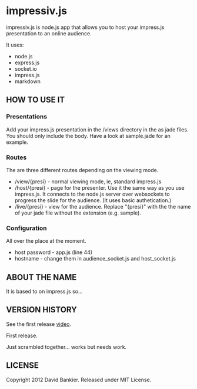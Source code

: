 impressiv.js
============

impressiv.js is node.js app that allows you to host your impress.js
presentation to an online audience.

It uses:

* node.js
* express.js
* socket.io
* impress.js
* markdown


HOW TO USE IT
---------------
### Presentations
Add your impress.js presentation in the /views directory in the as jade files. You should only include the body. Have a look at sample.jade for an example.

### Routes
The are three different routes depending on the viewing mode. 

* /view/{presi} - normal viewing mode, ie, standard impress.js
* /host/{presi} - page for the presenter. Use it the same way as you use
  impress.js. It connects to the node.js server over websockets to
progress the slide for the audience. (It uses basic authetication.)
* /live/{presi} - view for the audience.
Replace "{presi}" with the the name of your jade file without the
extension (e.g. sample). 

### Configuration
All over the place at the moment.

* host password - app.js (line 44)
* hostname - change them in audience\_socket.js and host\_socket.js

ABOUT THE NAME
----------------

It is based to on impress.js so...

VERSION HISTORY
-----------------

See the first release
[video](http://www.youtube.com/watch?v=c5fKlqcEcOo).

First release.

Just scrambled together...  works but needs work.

LICENSE
---------

Copyright 2012 David Bankier. Released under MIT License.

